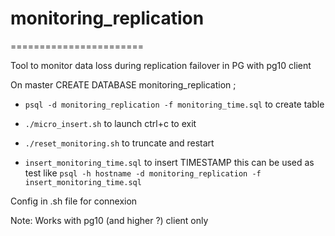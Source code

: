 # monitoring_replication
=======================

Tool to monitor data loss during replication failover in PG with pg10 client


On master 
CREATE DATABASE monitoring_replication ;

* `psql -d monitoring_replication -f monitoring_time.sql` to create table

* `./micro_insert.sh` to launch ctrl+c to exit

* `./reset_monitoring.sh` to truncate and restart


* `insert_monitoring_time.sql` to insert TIMESTAMP this can be used as test like `psql -h hostname -d monitoring_replication -f insert_monitoring_time.sql`


Config in .sh file for connexion
 
Note: Works with pg10 (and higher ?) client only 
